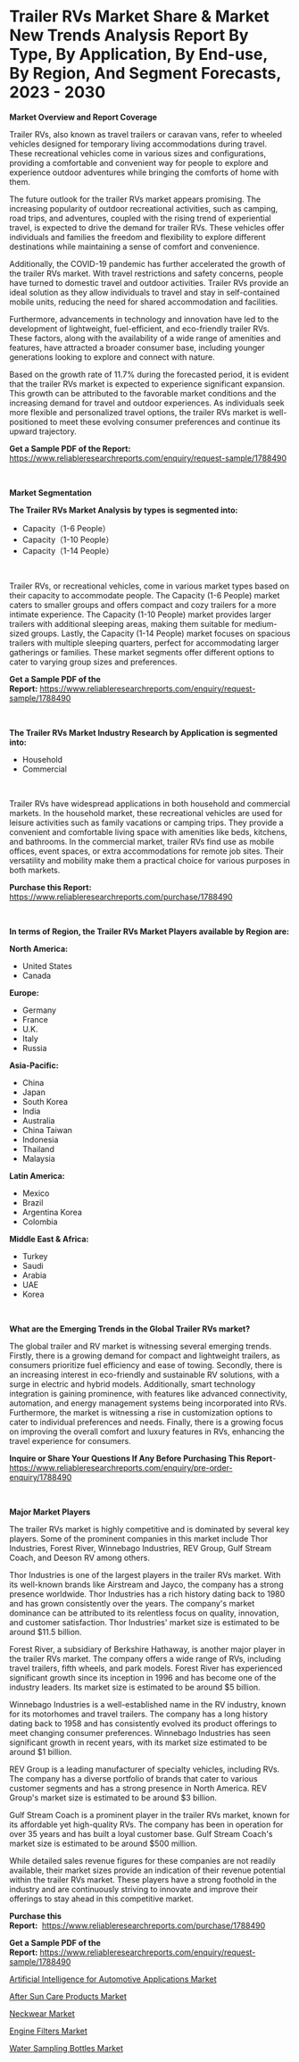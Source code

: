 <p><h1>Trailer RVs Market Share & Market New Trends Analysis Report By Type, By Application, By End-use, By Region, And Segment Forecasts, 2023 - 2030</h1></p><p><strong>Market Overview and Report Coverage</strong></p>
<p><p>Trailer RVs, also known as travel trailers or caravan vans, refer to wheeled vehicles designed for temporary living accommodations during travel. These recreational vehicles come in various sizes and configurations, providing a comfortable and convenient way for people to explore and experience outdoor adventures while bringing the comforts of home with them.</p><p>The future outlook for the trailer RVs market appears promising. The increasing popularity of outdoor recreational activities, such as camping, road trips, and adventures, coupled with the rising trend of experiential travel, is expected to drive the demand for trailer RVs. These vehicles offer individuals and families the freedom and flexibility to explore different destinations while maintaining a sense of comfort and convenience.</p><p>Additionally, the COVID-19 pandemic has further accelerated the growth of the trailer RVs market. With travel restrictions and safety concerns, people have turned to domestic travel and outdoor activities. Trailer RVs provide an ideal solution as they allow individuals to travel and stay in self-contained mobile units, reducing the need for shared accommodation and facilities.</p><p>Furthermore, advancements in technology and innovation have led to the development of lightweight, fuel-efficient, and eco-friendly trailer RVs. These factors, along with the availability of a wide range of amenities and features, have attracted a broader consumer base, including younger generations looking to explore and connect with nature.</p><p>Based on the growth rate of 11.7% during the forecasted period, it is evident that the trailer RVs market is expected to experience significant expansion. This growth can be attributed to the favorable market conditions and the increasing demand for travel and outdoor experiences. As individuals seek more flexible and personalized travel options, the trailer RVs market is well-positioned to meet these evolving consumer preferences and continue its upward trajectory.</p></p>
<p><strong>Get a Sample PDF of the Report:</strong> <a href="https://www.reliableresearchreports.com/enquiry/request-sample/1788490">https://www.reliableresearchreports.com/enquiry/request-sample/1788490</a></p>
<p>&nbsp;</p>
<p><strong>Market Segmentation</strong></p>
<p><strong>The Trailer RVs Market Analysis by types is segmented into:</strong></p>
<p><ul><li>Capacity（1-6 People）</li><li>Capacity（1-10 People）</li><li>Capacity（1-14 People）</li></ul></p>
<p>&nbsp;</p>
<p><p>Trailer RVs, or recreational vehicles, come in various market types based on their capacity to accommodate people. The Capacity (1-6 People) market caters to smaller groups and offers compact and cozy trailers for a more intimate experience. The Capacity (1-10 People) market provides larger trailers with additional sleeping areas, making them suitable for medium-sized groups. Lastly, the Capacity (1-14 People) market focuses on spacious trailers with multiple sleeping quarters, perfect for accommodating larger gatherings or families. These market segments offer different options to cater to varying group sizes and preferences.</p></p>
<p><strong>Get a Sample PDF of the Report:</strong>&nbsp;<a href="https://www.reliableresearchreports.com/enquiry/request-sample/1788490">https://www.reliableresearchreports.com/enquiry/request-sample/1788490</a></p>
<p>&nbsp;</p>
<p><strong>The Trailer RVs Market Industry Research by Application is segmented into:</strong></p>
<p><ul><li>Household</li><li>Commercial</li></ul></p>
<p>&nbsp;</p>
<p><p>Trailer RVs have widespread applications in both household and commercial markets. In the household market, these recreational vehicles are used for leisure activities such as family vacations or camping trips. They provide a convenient and comfortable living space with amenities like beds, kitchens, and bathrooms. In the commercial market, trailer RVs find use as mobile offices, event spaces, or extra accommodations for remote job sites. Their versatility and mobility make them a practical choice for various purposes in both markets.</p></p>
<p><strong>Purchase this Report:</strong>&nbsp; <a href="https://www.reliableresearchreports.com/purchase/1788490">https://www.reliableresearchreports.com/purchase/1788490</a></p>
<p>&nbsp;</p>
<p><strong>In terms of Region, the Trailer RVs Market Players available by Region are:</strong></p>
<p>
    <p> <strong> North America: </strong>
        <ul>
            <li>United States</li>
            <li>Canada</li>
        </ul>
        </p> 
    <p> <strong> Europe: </strong>
        <ul>
            <li>Germany</li>
            <li>France</li>
            <li>U.K.</li>
            <li>Italy</li>
            <li>Russia</li>
        </ul>
        </p> 
    <p> <strong> Asia-Pacific: </strong>
        <ul>
            <li>China</li>
            <li>Japan</li>
            <li>South Korea</li>
            <li>India</li>
            <li>Australia</li>
            <li>China Taiwan</li>
            <li>Indonesia</li>
            <li>Thailand</li>
            <li>Malaysia</li>
        </ul>
        </p> 
    <p> <strong> Latin America: </strong>
        <ul>
            <li>Mexico</li>
            <li>Brazil</li>
            <li>Argentina Korea</li>
            <li>Colombia</li>
        </ul>
        </p> 
    <p> <strong> Middle East & Africa: </strong>
        <ul>
            <li>Turkey</li>
            <li>Saudi</li>
            <li>Arabia</li>
            <li>UAE</li>
            <li>Korea</li>
        </ul>
    </p>
    </p>
<p>&nbsp;</p>
<p><strong>What are the Emerging Trends in the Global Trailer RVs market?</strong></p>
<p><p>The global trailer and RV market is witnessing several emerging trends. Firstly, there is a growing demand for compact and lightweight trailers, as consumers prioritize fuel efficiency and ease of towing. Secondly, there is an increasing interest in eco-friendly and sustainable RV solutions, with a surge in electric and hybrid models. Additionally, smart technology integration is gaining prominence, with features like advanced connectivity, automation, and energy management systems being incorporated into RVs. Furthermore, the market is witnessing a rise in customization options to cater to individual preferences and needs. Finally, there is a growing focus on improving the overall comfort and luxury features in RVs, enhancing the travel experience for consumers.</p></p>
<p><strong>Inquire or Share Your Questions If Any Before Purchasing This Report</strong>- <a href="https://www.reliableresearchreports.com/enquiry/pre-order-enquiry/1788490">https://www.reliableresearchreports.com/enquiry/pre-order-enquiry/1788490</a></p>
<p>&nbsp;</p>
<p><strong>Major Market Players</strong></p>
<p><p>The trailer RVs market is highly competitive and is dominated by several key players. Some of the prominent companies in this market include Thor Industries, Forest River, Winnebago Industries, REV Group, Gulf Stream Coach, and Deeson RV among others.</p><p>Thor Industries is one of the largest players in the trailer RVs market. With its well-known brands like Airstream and Jayco, the company has a strong presence worldwide. Thor Industries has a rich history dating back to 1980 and has grown consistently over the years. The company's market dominance can be attributed to its relentless focus on quality, innovation, and customer satisfaction. Thor Industries' market size is estimated to be around $11.5 billion.</p><p>Forest River, a subsidiary of Berkshire Hathaway, is another major player in the trailer RVs market. The company offers a wide range of RVs, including travel trailers, fifth wheels, and park models. Forest River has experienced significant growth since its inception in 1996 and has become one of the industry leaders. Its market size is estimated to be around $5 billion.</p><p>Winnebago Industries is a well-established name in the RV industry, known for its motorhomes and travel trailers. The company has a long history dating back to 1958 and has consistently evolved its product offerings to meet changing consumer preferences. Winnebago Industries has seen significant growth in recent years, with its market size estimated to be around $1 billion.</p><p>REV Group is a leading manufacturer of specialty vehicles, including RVs. The company has a diverse portfolio of brands that cater to various customer segments and has a strong presence in North America. REV Group's market size is estimated to be around $3 billion.</p><p>Gulf Stream Coach is a prominent player in the trailer RVs market, known for its affordable yet high-quality RVs. The company has been in operation for over 35 years and has built a loyal customer base. Gulf Stream Coach's market size is estimated to be around $500 million.</p><p>While detailed sales revenue figures for these companies are not readily available, their market sizes provide an indication of their revenue potential within the trailer RVs market. These players have a strong foothold in the industry and are continuously striving to innovate and improve their offerings to stay ahead in this competitive market.</p></p>
<p><strong>Purchase this Report:</strong>&nbsp;&nbsp;<a href="https://www.reliableresearchreports.com/purchase/1788490">https://www.reliableresearchreports.com/purchase/1788490</a></p>
<p></p>
<p><strong>Get a Sample PDF of the Report:</strong>&nbsp;<a href="https://www.reliableresearchreports.com/enquiry/request-sample/1788490">https://www.reliableresearchreports.com/enquiry/request-sample/1788490</a></p>
<p><p><a href="https://github.com/FassouRP/Market-Research-Report-List-1/blob/main/artificial-intelligence-for-automotive-applications-market.md">Artificial Intelligence for Automotive Applications Market</a></p><p><a href="https://medium.com/@lottiejerde6456/after-sun-care-products-market-share-evolution-and-market-growth-trends-2023-2030-b9d5248ba225">After Sun Care Products Market</a></p><p><a href="https://medium.com/@shanieprice69879/neckwear-market-insight-market-trends-growth-forecasted-from-2023-to-2030-a6e1cccd3b41">Neckwear Market</a></p><p><a href="https://github.com/ashepherd82/Market-Research-Report-List-1/blob/main/engine-filters-market.md">Engine Filters Market</a></p><p><a href="https://www.linkedin.com/pulse/water-sampling-bottles-market-challenges-opportunities-growth-aicqe/">Water Sampling Bottles Market</a></p></p>